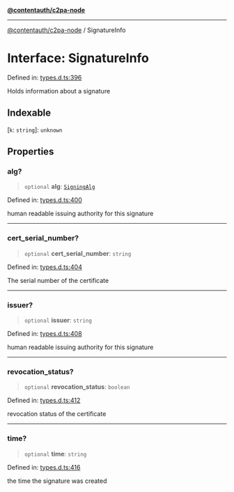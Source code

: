 [**@contentauth/c2pa-node**](../README.md)

***

[@contentauth/c2pa-node](../README.md) / SignatureInfo

# Interface: SignatureInfo

Defined in: [types.d.ts:396](https://github.com/contentauth/c2pa-node-v2/blob/92024140271b3589278f2b732abca2c4a33b231a/js-src/types.d.ts#L396)

Holds information about a signature

## Indexable

\[`k`: `string`\]: `unknown`

## Properties

### alg?

> `optional` **alg**: [`SigningAlg`](../type-aliases/SigningAlg.md)

Defined in: [types.d.ts:400](https://github.com/contentauth/c2pa-node-v2/blob/92024140271b3589278f2b732abca2c4a33b231a/js-src/types.d.ts#L400)

human readable issuing authority for this signature

***

### cert\_serial\_number?

> `optional` **cert\_serial\_number**: `string`

Defined in: [types.d.ts:404](https://github.com/contentauth/c2pa-node-v2/blob/92024140271b3589278f2b732abca2c4a33b231a/js-src/types.d.ts#L404)

The serial number of the certificate

***

### issuer?

> `optional` **issuer**: `string`

Defined in: [types.d.ts:408](https://github.com/contentauth/c2pa-node-v2/blob/92024140271b3589278f2b732abca2c4a33b231a/js-src/types.d.ts#L408)

human readable issuing authority for this signature

***

### revocation\_status?

> `optional` **revocation\_status**: `boolean`

Defined in: [types.d.ts:412](https://github.com/contentauth/c2pa-node-v2/blob/92024140271b3589278f2b732abca2c4a33b231a/js-src/types.d.ts#L412)

revocation status of the certificate

***

### time?

> `optional` **time**: `string`

Defined in: [types.d.ts:416](https://github.com/contentauth/c2pa-node-v2/blob/92024140271b3589278f2b732abca2c4a33b231a/js-src/types.d.ts#L416)

the time the signature was created
